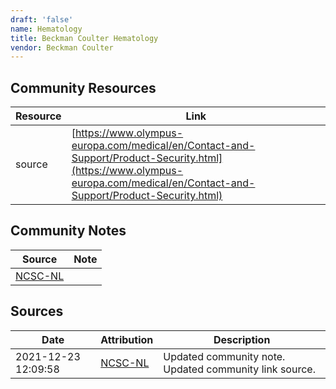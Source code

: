 ```yaml
---
draft: 'false'
name: Hematology
title: Beckman Coulter Hematology
vendor: Beckman Coulter
---
```



## Community Resources
| Resource | Link |
| --- | --- |
| source | [https://www.olympus-europa.com/medical/en/Contact-and-Support/Product-Security.html](https://www.olympus-europa.com/medical/en/Contact-and-Support/Product-Security.html) |

## Community Notes
| Source | Note |
| --- | --- |
| [NCSC-NL](https://github.com/NCSC-NL/log4shell/blob/main/software/README.md) | </ul> |

## Sources
| Date | Attribution | Description |
| --- | --- | --- |
| 2021-12-23 12:09:58 | [NCSC-NL](https://github.com/NCSC-NL/log4shell/blob/main/software/README.md) | Updated community note. Updated community link source.  |
